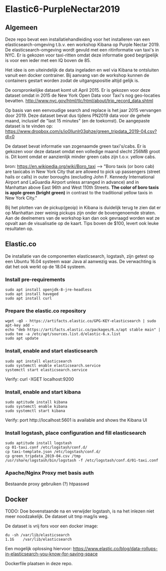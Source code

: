 # Elastic6-PurpleNectar2019

## Algemeen
Deze repo bevat een installatiehandleiding voor het installeren van een elasticsearch-omgeving t.b.v. een workshop Kibana op Purple Nectar 2019. De elasticsearch-omgeving wordt gevuld met een ritinformatie van taxi's in NYC.
Er is gekozen voor taxi-ritten omdat deze informatie goed begrijpelijk is voor een ieder met een IQ boven de 85.

Het idee is om uiteindelijk de data ingeladen en wel via Kibana te ontsluiten vanuit een docker contrainer.
Bij aanvang van de workshop kunnen de containers gestart worden zodat de uitgangspositie altijd gelijk is.

De oorspronkelijke dataset komt uit April 2015.
Er is gekozen voor deze dataset omdat in 2015 de New York Open Data voor Taxi's nog geo-locaties bevatten.
http://www.nyc.gov/html/tlc/html/about/trip_record_data.shtml

Op basis van een eenvoudige search and replace is het jaar 2015 vervangen door 2019.
Deze dataset bevat dus tijdens PN2019 data voor de gehele maand, inclusief de "last 15 minutes" (en de toekomst).
De aangepaste dataset is te vinden op:
https://www.dropbox.com/s/io0llunlr03qhze/green_tripdata_2019-04.csv?dl=0

De dataset bevat informatie van zogenaamde green taxi's/cabs.
Er is gekozen voor deze dataset omdat een volledige maand slecht 256MB groot is.
Dit komt omdat er aanzienlijk minder green cabs zijn t.o.v. yellow cabs.

bron: https://en.wikipedia.org/wiki/Boro_taxi -->
"Boro taxis (or boro cab) are taxicabs in New York City that are allowed to pick up passengers (street hails or calls) in outer boroughs (excluding John F. Kennedy International Airport and LaGuardia Airport unless arranged in advance) and in Manhattan above East 96th and West 110th Streets. **The color of boro taxis is apple green (bright green)** in contrast to the traditional yellow taxis in New York City." 

Bij het plotten van de pickup(geoip) in Kibana is duidelijk terug te zien dat er op Manhattan zeer weinig pickups zijn onder de bovengenoemde straten. Aan de deelnemers van de workshop kan dan ook gevraagd worden wat ze opvalt aan de visualisatie op de kaart. Tips boven de $100, levert ook leuke resultaten op.

## Elastic.co
De installatie van de componenten elasticsearch, logstash, zijn getest op een Ubuntu 16.04 systeem waar Java al aanwezig was.
De verwachting is dat het ook werkt op de 18.04 systeem.

### Install pre-requirements
```
sudo apt install openjdk-8-jre-headless
sudo apt install haveged
sudo apt install curl
```

### Prepare the elastic.co repository
```
wget -qO - https://artifacts.elastic.co/GPG-KEY-elasticsearch | sudo apt-key add -
echo "deb https://artifacts.elastic.co/packages/6.x/apt stable main" | sudo tee -a /etc/apt/sources.list.d/elastic-6.x.list
sudo apt update
```

### Install, enable and start elasticsearch
```
sudo apt install elasticsearch
sudo systemctl enable elasticsearch.service
systemctl start elasticsearch.service
```
Verify: curl -XGET localhost:9200


### Install, enable and start kibana
```
sudo aptitude install kibana
sudo systemctl enable kibana
sudo systemctl start kibana
```
Verify: port http://localhost:5601 is available and shows the Kibana UI


### Install logstash, place configuration and fill elasticsearch
```
sudo aptitude install logstash
cp 01-taxi.conf /etc/logstash/conf.d/
cp taxi-template.json /etc/logstash/conf.d/
cp green_tripdata_2019-04.csv /tmp
/usr/share/logstash/bin/logstash -f /etc/logstash/conf.d/01-taxi.conf
```

### Apache/Nginx Proxy met basis auth
Bestaande proxy gebruiken (?)
htpasswd

## Docker
TODO:
Doe bovenstaande na en verwijder logstash, is na het inlezen niet meer noodzakelijk.
De dataset uit tmp mag/is weg.

De dataset is vrij fors voor een docker image:
```
du -sh /var/lib/elasticsearch
1.1G	/var/lib/elasticsearch
```
Een mogelijk oplossing hiervoor:
https://www.elastic.co/blog/data-rollups-in-elasticsearch-you-know-for-saving-space

Dockerfile plaatsen in deze repo.


